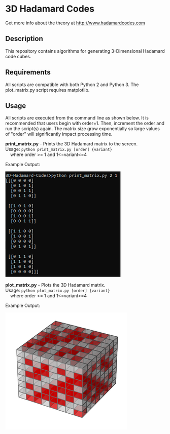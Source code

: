 # 3D Hadamard Codes
Get more info about the theory at http://www.hadamardcodes.com

## Description
This repository contains algorithms for generating 3-Dimensional
Hadamard code cubes.

## Requirements
All scripts are compatible with both Python 2 and Python 3.
The plot_matrix.py script requires matplotlib.

## Usage
All scripts are executed from the command line as shown below.
It is recommended that users begin with order=1.
Then, increment the order and run the script(s) again.
The matrix size grow exponentially so large values of "order" will significantly impact processing time.

**print_matrix.py** - Prints the 3D Hadamard matrix to the screen.  
Usage: `python print_matrix.py [order] {variant}`  
&nbsp;&nbsp;&nbsp;&nbsp;where order >= 1 and 1<=variant<=4

Example Output:

![Printout of Second Order Hadamard Cube](Hadamard_Cube_Order2.png?raw=true "Printout of Second Order Hadamard Cube")


**plot_matrix.py** - Plots the 3D Hadamard matrix.  
Usage: `python plot_matrix.py [order] {variant}`  
&nbsp;&nbsp;&nbsp;&nbsp;where order >= 1 and 1<=variant<=4

Example Output:

![Plot of Third Order Hadamard Cube](Hadamard_Cube_Order3.png?raw=true "Plot of Third Order Hadamard Cube")


